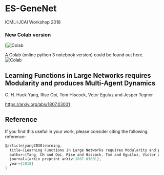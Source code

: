 # ES-GeneNet
ICML-IJCAI Workshop 2018

### New Colab version 
[![Colab](https://colab.research.google.com/assets/colab-badge.svg)

A Colab (online python 3 notebook version) could be found out here. ![Colab](https://colab.research.google.com/drive/1zUmSBLqQqmRCyjDzmMCW-t0Dci3SDgkV)

## Learning Functions in Large Networks requires Modularity and produces Multi-Agent Dynamics
C. H. Huck Yang, Rise Ooi, Tom Hiscock, Vctor Eguluz and Jesper Tegner

https://arxiv.org/abs/1807.03001

## Reference

If you find this useful in your work, please consider citing the following reference:
```c
@article{yang2018learning,
  title={Learning Functions in Large Networks requires Modularity and produces Multi-Agent Dynamics},
  author={Yang, CH and Ooi, Rise and Hiscock, Tom and Eguiluz, Victor and Tegner, Jesper},
  journal={arXiv preprint arXiv:1807.03001},
  year={2018}
}
```
